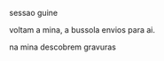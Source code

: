 ﻿sessao guine

voltam a mina, a bussola envios para ai.

na mina descobrem gravuras


























